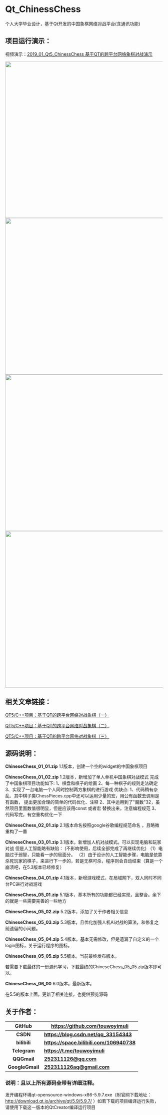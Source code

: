 # Qt_ChinessChess

个人大学毕业设计，基于Qt开发的中国象棋网络对战平台(含通讯功能)


## 项目运行演示：
视频演示：[2019_01_Qt5_ChinessChess 基于QT的跨平台网络象棋对战演示](https://www.bilibili.com/video/av45509758)

<img src="https://github.com/touwoyimuli/2019_01_Qt5_ChinessChess/blob/master/images/1.png"  height="500" width="800">
<img src="https://github.com/touwoyimuli/2019_01_Qt5_ChinessChess/blob/master/images/2.png"  height="500" width="800">
<img src="https://github.com/touwoyimuli/2019_01_Qt5_ChinessChess/blob/master/images/3.png"  height="500" width="800">

<img src="https://github.com/touwoyimuli/2019_01_Qt5_ChinessChess/blob/master/images/4.png"  height="500" width="800">

## 相关文章链接：

[QT5/C++项目：基于QT的跨平台网络对战象棋（一）](https://blog.csdn.net/qq_33154343/article/details/89284983)

[QT5/C++项目：基于QT的跨平台网络对战象棋（二）](https://blog.csdn.net/qq_33154343/article/details/89285968)

[QT5/C++项目：基于QT的跨平台网络对战象棋（三）](https://blog.csdn.net/qq_33154343/article/details/89286553)



## 源码说明：

**ChineseChess_01_01.zip**
1.1版本，创建一个空的widget的中国象棋项目

**ChineseChess_01_02.zip**
1.2版本，新增加了单人单机中国象棋对战模式
完成了中国象棋项目功能如下:
1、棋盘和棋子的绘画
2、每一种棋子的规则走法确定
3、实现了一台电脑一个人同时控制两方象棋的进行游戏
优缺点:
1、代码稍有杂乱、其中棋子类ChessPieces.cpp中还可以运用少量的宏，用公有函数去调用是有函数， 提出更加合理的简单的代码优化、注释
2、其中运用到了"魔数"32，虽然项目里面数值很明显，但是应该用const 或者宏 替换出来，注意编程规范
3、代码写完，有空重构优化一下

**ChineseChess_02_01.zip**
2.1版本命名按照google谷歌编程规范命名 ，且略微重构了一番

**ChineseChess_03_01.zip**
3.1版本，新增加人机对战模式。可以实现电脑和玩家对战
 但是人工智能略有缺陷： (不影响使用，后续全部完成了再继续优化)
（1）电脑过于弱智，只能看一步的局面分。
（2）由于设计的人工智能步骤，电脑是依靠杀死玩家的棋子，来进行下一步的，若是无棋可杀，程序则会自动结束（算是一个崩溃吧，在5.3版本已经修复）

**ChineseChess_04_01.zip**
4.1版本，新增游戏模式，在局域网下，双人同时不同台PC进行对战游戏

**ChineseChess_05_01.zip**
5.1版本，基本所有的功能都已经实现，且整合。余下的就是一些需要完善的一些地方

**ChineseChess_05_02.zip**
5.2版本，添加了关于作者相关信息

**ChineseChess_05_03.zip**
5.3版本，且优化加强人机AI对战的算法，和修复之前遗留的小问题。

**ChineseChess_05_04.zip**
5.4版本。基本无需修改，但是遗漏了自定义的一个login图标，关于运行程序的图标。

**ChineseChess_05_05.zip**
5.5版本。当前最终发布版本。

若需要下载最终的一份源码学习，下载最终的ChineseChess_05_05.zip版本即可以。

**ChineseChess_06_00**
6.0版本。最新版本。

在5.5的版本上面，更新了相关连接，也提供预览源码



## 关于作者：

|   **GitHub**    | **<https://github.com/touwoyimuli>**       |
| :-------------: | ------------------------------------------ |
|    **CSDN**     | **<https://blog.csdn.net/qq_33154343>**    |
|  **bilibili**   | **<https://space.bilibili.com/106940738>** |
|  **Telegram**   | **<https://t.me/touwoyimuli>**             |
|   **QQGmail**   | **252311126@qq.com**                       |
| **GoogleGmail** | **252311126aq@gmail.com**                  |



### 说明：且以上所有源码全带有详细注释。

发开编程环境qt-opensource-windows-x86-5.9.7.exe（附官网下载地址：http://download.qt.io/archive/qt/5.9/5.9.7/ ）如若下载的项目编译运行失败，请使用下载这一版本的QtCreator编译运行项目
